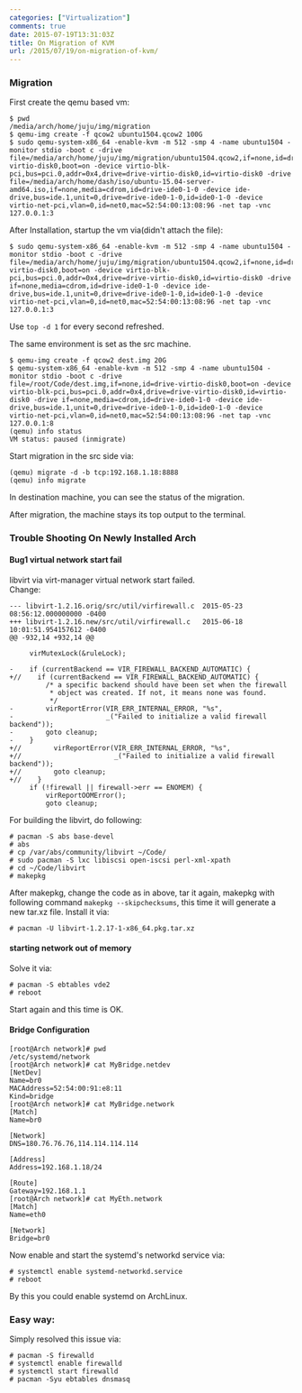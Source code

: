 ```yaml
---
categories: ["Virtualization"]
comments: true
date: 2015-07-19T13:31:03Z
title: On Migration of KVM
url: /2015/07/19/on-migration-of-kvm/
---
```


### Migration
First create the qemu based vm:     

```
$ pwd
/media/arch/home/juju/img/migration
$ qemu-img create -f qcow2 ubuntu1504.qcow2 100G
$ sudo qemu-system-x86_64 -enable-kvm -m 512 -smp 4 -name ubuntu1504 -monitor stdio -boot c -drive file=/media/arch/home/juju/img/migration/ubuntu1504.qcow2,if=none,id=drive-virtio-disk0,boot=on -device virtio-blk-pci,bus=pci.0,addr=0x4,drive=drive-virtio-disk0,id=virtio-disk0 -drive file=/media/arch/home/dash/iso/ubuntu-15.04-server-amd64.iso,if=none,media=cdrom,id=drive-ide0-1-0 -device ide-drive,bus=ide.1,unit=0,drive=drive-ide0-1-0,id=ide0-1-0 -device virtio-net-pci,vlan=0,id=net0,mac=52:54:00:13:08:96 -net tap -vnc 127.0.0.1:3
```
After Installation, startup the vm via(didn't attach the file):    

```
$ sudo qemu-system-x86_64 -enable-kvm -m 512 -smp 4 -name ubuntu1504 -monitor stdio -boot c -drive file=/media/arch/home/juju/img/migration/ubuntu1504.qcow2,if=none,id=drive-virtio-disk0,boot=on -device virtio-blk-pci,bus=pci.0,addr=0x4,drive=drive-virtio-disk0,id=virtio-disk0 -drive if=none,media=cdrom,id=drive-ide0-1-0 -device ide-drive,bus=ide.1,unit=0,drive=drive-ide0-1-0,id=ide0-1-0 -device virtio-net-pci,vlan=0,id=net0,mac=52:54:00:13:08:96 -net tap -vnc 127.0.0.1:3
```
Use `top -d 1` for every second refreshed.   

The same environment is set as the src machine.   

```
$ qemu-img create -f qcow2 dest.img 20G
$ qemu-system-x86_64 -enable-kvm -m 512 -smp 4 -name ubuntu1504 -monitor stdio -boot c -drive file=/root/Code/dest.img,if=none,id=drive-virtio-disk0,boot=on -device virtio-blk-pci,bus=pci.0,addr=0x4,drive=drive-virtio-disk0,id=virtio-disk0 -drive if=none,media=cdrom,id=drive-ide0-1-0 -device ide-drive,bus=ide.1,unit=0,drive=drive-ide0-1-0,id=ide0-1-0 -device virtio-net-pci,vlan=0,id=net0,mac=52:54:00:13:08:96 -net tap -vnc 127.0.0.1:8
(qemu) info status
VM status: paused (inmigrate)
```
Start migration in the src side via:    

```
(qemu) migrate -d -b tcp:192.168.1.18:8888
(qemu) info migrate
```
In destination machine, you can see the status of the migration.    

After migration, the machine stays its top output to the terminal.  

### Trouble Shooting On Newly Installed Arch
#### Bug1 virtual network start fail
libvirt via virt-manager virtual network start failed.     
Change:    

```
--- libvirt-1.2.16.orig/src/util/virfirewall.c  2015-05-23 08:56:12.000000000 -0400
+++ libvirt-1.2.16.new/src/util/virfirewall.c   2015-06-18 10:01:51.954157612 -0400
@@ -932,14 +932,14 @@
 
     virMutexLock(&ruleLock);
 
-    if (currentBackend == VIR_FIREWALL_BACKEND_AUTOMATIC) {
+//    if (currentBackend == VIR_FIREWALL_BACKEND_AUTOMATIC) {
         /* a specific backend should have been set when the firewall
          * object was created. If not, it means none was found.
          */
-        virReportError(VIR_ERR_INTERNAL_ERROR, "%s",
-                       _("Failed to initialize a valid firewall backend"));
-        goto cleanup;
-    }
+//        virReportError(VIR_ERR_INTERNAL_ERROR, "%s",
+//                       _("Failed to initialize a valid firewall backend"));
+//        goto cleanup;
+//    }
     if (!firewall || firewall->err == ENOMEM) {
         virReportOOMError();
         goto cleanup;
```
For building the libvirt, do following:    

```
# pacman -S abs base-devel
# abs 
# cp /var/abs/community/libvirt ~/Code/
# sudo pacman -S lxc libiscsi open-iscsi perl-xml-xpath
# cd ~/Code/libvirt
# makepkg
```
After makepkg, change the code as in above, tar it again, makepkg with following command `makepkg --skipchecksums`, this time it will generate a new tar.xz file. Install it via:    

```
# pacman -U libvirt-1.2.17-1-x86_64.pkg.tar.xz
```

#### starting network out of memory
Solve it via:    

```
# pacman -S ebtables vde2
# reboot
```
Start again and this time is OK.   

#### Bridge Configuration

```
[root@Arch network]# pwd
/etc/systemd/network
[root@Arch network]# cat MyBridge.netdev 
[NetDev]
Name=br0
MACAddress=52:54:00:91:e8:11
Kind=bridge
[root@Arch network]# cat MyBridge.network 
[Match]
Name=br0

[Network]
DNS=180.76.76.76,114.114.114.114

[Address]
Address=192.168.1.18/24

[Route]
Gateway=192.168.1.1
[root@Arch network]# cat MyEth.network 
[Match]
Name=eth0

[Network]
Bridge=br0
```
Now enable and start the systemd's networkd service via:    

```
# systemctl enable systemd-networkd.service
# reboot
```
By this you could enable systemd on ArchLinux.   

### Easy way:
Simply resolved this issue via:    

```
# pacman -S firewalld
# systemctl enable firewalld
# systemctl start firewalld
# pacman -Syu ebtables dnsmasq
```
